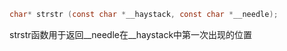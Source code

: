 
```c
char* strstr (const char *__haystack, const char *__needle);
```

strstr函数用于返回__needle在__haystack中第一次出现的位置